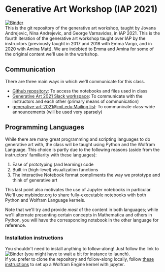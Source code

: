 # Generative Art Workshop (IAP 2021)
[![Binder](https://mybinder.org/badge_logo.svg)](https://gke2.mybinder.org/v2/gh/gvarnavi/generative-art-iap-binder-env/main?urlpath=git-pull%3Frepo%3Dhttps%253A%252F%252Fgithub.com%252Fgvarnavi%252Fgenerative-art-iap%26urlpath%3Dtree%252Fgenerative-art-iap%252F%26branch%3Dmaster)  
This is the git repository of the generative art workshop, taught by Jovana Andrejevic, Nina Andrejevic, and George Varnavides, in IAP 2021. This is the fourth iteration of the generative art workshop taught over IAP by the instructors (previously taught in 2017 and 2018 with Emma Vargo, and in 2020 with Amina Matt). We are indebted to Emma and Amina for some of the original content we'll use in the workshop.

## Communication
There are three main ways in which we'll communicate for this class.
* [Github repository](https://github.com/gvarnavi/generative-art-iap): To access the notebooks and files used in class
* [Generative Art 2021 Slack workspace](https://join.slack.com/t/generativeart2021/shared_invite/zt-knj01qsy-5UvufhL4cBrjFEm6o9A~_g): To communicate with the instructors and each other (primary means of communication)
* [generative-art-2021@mit.edu Mailing list](https://groups.mit.edu/webmoira/list/generative-art-2021): To communicate class-wide announcements (will be used very sparsely)

## Programming Languages
While there are many great programming and scripting languages to do generative art with, the class will be taught using Python and the Wolfram Language. This choice is partly due to the following reasons (aside from the instructors' familiarity with these languages):
1. Ease of prototyping (and learning) code
2. Built-in (high-level) visualization functions
3. The interactive Notebook format compliments the way we prototype and think of generative art

This last point also motivates the use of Jupyter notebooks in particular. We'll use [mybinder.org](https://mybinder.org/) to share fully-executable notebooks with both Python and Wolfram Language kernels.

Note that we'll try and provide *most* of the content in both languages; while we'll alternate presenting certain concepts in Mathematica and others in Python, you will have the corresponding notebook in the other language for reference.

### Installation instructions
You shouldn't need to install anything to follow-along! 
Just follow the link to [![Binder](https://mybinder.org/badge_logo.svg)](https://gke2.mybinder.org/v2/gh/gvarnavi/generative-art-iap-binder-env/main?urlpath=git-pull%3Frepo%3Dhttps%253A%252F%252Fgithub.com%252Fgvarnavi%252Fgenerative-art-iap%26urlpath%3Dtree%252Fgenerative-art-iap%252F%26branch%3Dmaster) (you might have to wait a bit for instance to launch).  
If you prefer to clone the repository and follow-along locally, follow [these instructions](https://github.com/WolframResearch/WolframLanguageForJupyter) to set up a Wolfram Engine kernel with jupyter.  

